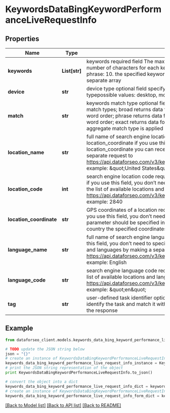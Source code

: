 # KeywordsDataBingKeywordPerformanceLiveRequestInfo


## Properties

Name | Type | Description | Notes
------------ | ------------- | ------------- | -------------
**keywords** | **List[str]** | keywords required field The maximum number of keywords you can specify: 2500. The maximum number of characters for each keyword: 80. The maximum number of words for each keyword phrase: 10. the specified keywords will be converted to lowercase, data will be provided in a separate array | [optional] 
**device** | **str** | device type optional field specify this field if you want to get the data for a particular device typepossible values: desktop, mobile, tablet, all default value: all | [optional] 
**match** | **str** | keywords match type optional field can take the following values: aggregate returns data across all match types; broad returns data for all user queries containing the specified keyword with varying word order; phrase returns data for all user queries containing the specified keyword with identical word order; exact returns data for user query that matches the specified keyword;Note: the aggregate match type is applied by default | [optional] 
**location_name** | **str** | full name of search engine location required field if you don’t specify location_code or location_coordinate if you use this field, you don’t need to specify location_code or location_coordinate you can receive the list of available locations and languages by making a separate request to https://api.dataforseo.com/v3/keywords_data/bing/keyword_performance/locations_and_languages example: \&quot;United States\&quot; | [optional] 
**location_code** | **int** | search engine location code required field if you don’t specify location_name or location_coordinate if you use this field, you don’t need to specify location_name or location_coordinate you can receive the list of available locations and languages by making a separate request to https://api.dataforseo.com/v3/keywords_data/bing/keyword_performance/locations_and_languages example: 2840 | [optional] 
**location_coordinate** | **str** | GPS coordinates of a location required field if you don’t specify location_name or location_code if you use this field, you don’t need to specify location_name or location_code location_coordinate parameter should be specified in the “latitude,longitude” format the data will be provided for the country the specified coordinates belong to example: 52.6178549,-155.352142 | [optional] 
**language_name** | **str** | full name of search engine language required field if you don’t specify language_code if you use this field, you don’t need to specify language_code you can receive the list of available locations and languages by making a separate request to https://api.dataforseo.com/v3/keywords_data/bing/keyword_performance/locations_and_languages example: English | [optional] 
**language_code** | **str** | search engine language code required field if you don’t specify language_name you can receive the list of available locations and languages by making a separate request to https://api.dataforseo.com/v3/keywords_data/bing/keyword_performance/locations_and_languages example: \&quot;en\&quot; | [optional] 
**tag** | **str** | user-defined task identifier optional field the character limit is 255 you can use this parameter to identify the task and match it with the result you will find the specified tag value in the data object of the response | [optional] 

## Example

```python
from dataforseo_client.models.keywords_data_bing_keyword_performance_live_request_info import KeywordsDataBingKeywordPerformanceLiveRequestInfo

# TODO update the JSON string below
json = "{}"
# create an instance of KeywordsDataBingKeywordPerformanceLiveRequestInfo from a JSON string
keywords_data_bing_keyword_performance_live_request_info_instance = KeywordsDataBingKeywordPerformanceLiveRequestInfo.from_json(json)
# print the JSON string representation of the object
print KeywordsDataBingKeywordPerformanceLiveRequestInfo.to_json()

# convert the object into a dict
keywords_data_bing_keyword_performance_live_request_info_dict = keywords_data_bing_keyword_performance_live_request_info_instance.to_dict()
# create an instance of KeywordsDataBingKeywordPerformanceLiveRequestInfo from a dict
keywords_data_bing_keyword_performance_live_request_info_form_dict = keywords_data_bing_keyword_performance_live_request_info.from_dict(keywords_data_bing_keyword_performance_live_request_info_dict)
```
[[Back to Model list]](../README.md#documentation-for-models) [[Back to API list]](../README.md#documentation-for-api-endpoints) [[Back to README]](../README.md)


